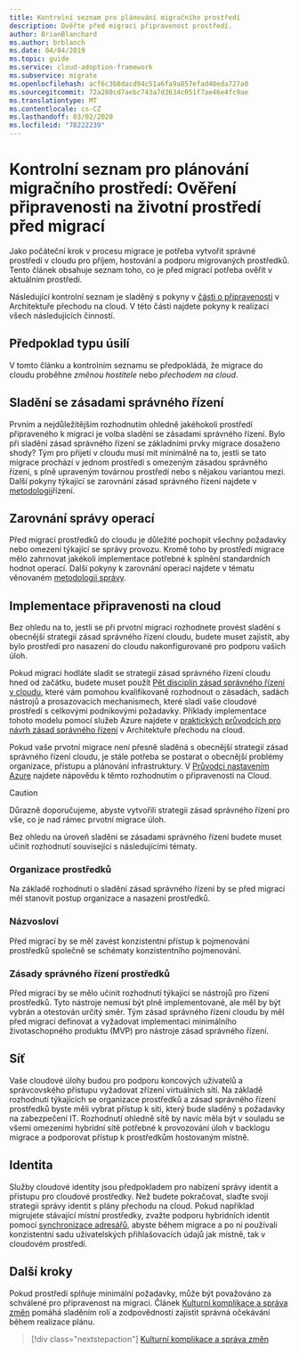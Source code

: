 ```yaml
---
title: Kontrolní seznam pro plánování migračního prostředí
description: Ověřte před migrací připravenost prostředí.
author: BrianBlanchard
ms.author: brblanch
ms.date: 04/04/2019
ms.topic: guide
ms.service: cloud-adoption-framework
ms.subservice: migrate
ms.openlocfilehash: acf6c3b8dacd94c51a6fa9a857efad48eda727a0
ms.sourcegitcommit: 72a280cd7aebc743a7d3634c051f7ae46e4fc9ae
ms.translationtype: MT
ms.contentlocale: cs-CZ
ms.lasthandoff: 03/02/2020
ms.locfileid: "78222239"
---
```

# <a name="migration-environment-planning-checklist-validate-environmental-readiness-prior-to-migration"></a>Kontrolní seznam pro plánování migračního prostředí: Ověření připravenosti na životní prostředí před migrací

Jako počáteční krok v procesu migrace je potřeba vytvořit správné prostředí v cloudu pro příjem, hostování a podporu migrovaných prostředků. Tento článek obsahuje seznam toho, co je před migrací potřeba ověřit v aktuálním prostředí.

Následující kontrolní seznam je sladěný s pokyny v [části o připravenosti](../../../ready/index.md) v Architektuře přechodu na cloud. V této části najdete pokyny k realizaci všech následujících činností.

## <a name="effort-type-assumption"></a>Předpoklad typu úsilí

V tomto článku a kontrolním seznamu se předpokládá, že migrace do cloudu proběhne _změnou hostitele_ nebo _přechodem na cloud_.

## <a name="governance-alignment"></a>Sladění se zásadami správného řízení

Prvním a nejdůležitějším rozhodnutím ohledně jakéhokoli prostředí připraveného k migraci je volba sladění se zásadami správného řízení. Bylo při sladění zásad správného řízení se základními prvky migrace dosaženo shody? Tým pro přijetí v cloudu musí mít minimálně na to, jestli se tato migrace prochází v jednom prostředí s omezeným zásadou správného řízení, s plně upraveným továrnou prostředí nebo s nějakou variantou mezi. Další pokyny týkající se zarovnání zásad správného řízení najdete v [metodologii](../../../govern/index.md)řízení.

## <a name="operations-management-alignment"></a>Zarovnání správy operací

Před migrací prostředků do cloudu je důležité pochopit všechny požadavky nebo omezení týkající se správy provozu. Kromě toho by prostředí migrace mělo zahrnovat jakékoli implementace potřebné k splnění standardních hodnot operací. Další pokyny k zarovnání operací najdete v tématu věnovaném [metodologii správy](../../../manage/index.md).

## <a name="cloud-readiness-implementation"></a>Implementace připravenosti na cloud

Bez ohledu na to, jestli se při prvotní migraci rozhodnete provést sladění s obecnější strategií zásad správného řízení cloudu, budete muset zajistit, aby bylo prostředí pro nasazení do cloudu nakonfigurované pro podporu vašich úloh.

Pokud migraci hodláte sladit se strategií zásad správného řízení cloudu hned od začátku, budete muset použít [Pět disciplín zásad správného řízení v cloudu](../../../govern/governance-disciplines.md), které vám pomohou kvalifikovaně rozhodnout o zásadách, sadách nástrojů a prosazovacích mechanismech, které sladí vaše cloudové prostředí s celkovými podnikovými požadavky. Příklady implementace tohoto modelu pomocí služeb Azure najdete v [praktických průvodcích pro návrh zásad správného řízení](../../../govern/guides/index.md) v Architektuře přechodu na cloud.

Pokud vaše prvotní migrace není přesně sladěná s obecnější strategií zásad správného řízení cloudu, je stále potřeba se postarat o obecnější problémy organizace, přístupu a plánování infrastruktury. V [Průvodci nastavením Azure](../../../ready/azure-setup-guide/index.md) najdete nápovědu k těmto rozhodnutím o připravenosti na Cloud.

> [!CAUTION]
> Důrazně doporučujeme, abyste vytvořili strategii zásad správného řízení pro vše, co je nad rámec prvotní migrace úloh.

Bez ohledu na úroveň sladění se zásadami správného řízení budete muset učinit rozhodnutí související s následujícími tématy.

### <a name="resource-organization"></a>Organizace prostředků

Na základě rozhodnutí o sladění zásad správného řízení by se před migrací měl stanovit postup organizace a nasazení prostředků.

### <a name="nomenclature"></a>Názvosloví

Před migrací by se měl zavést konzistentní přístup k pojmenování prostředků společně se schématy konzistentního pojmenování.

### <a name="resource-governance"></a>Zásady správného řízení prostředků

Před migrací by se mělo učinit rozhodnutí týkající se nástrojů pro řízení prostředků. Tyto nástroje nemusí být plně implementované, ale měl by být vybrán a otestován určitý směr. Tým zásad správného řízení cloudu by měl před migrací definovat a vyžadovat implementaci minimálního životaschopného produktu (MVP) pro nástroje zásad správného řízení.

## <a name="network"></a>Síť

Vaše cloudové úlohy budou pro podporu koncových uživatelů a správcovského přístupu vyžadovat zřízení virtuálních sítí. Na základě rozhodnutí týkajících se organizace prostředků a zásad správného řízení prostředků byste měli vybrat přístup k síti, který bude sladěný s požadavky na zabezpečení IT. Rozhodnutí ohledně sítě by navíc měla být v souladu se všemi omezeními hybridní sítě potřebné k provozování úloh v backlogu migrace a podporovat přístup k prostředkům hostovaným místně.

## <a name="identity"></a>Identita

Služby cloudové identity jsou předpokladem pro nabízení správy identit a přístupu pro cloudové prostředky. Než budete pokračovat, slaďte svoji strategii správy identit s plány přechodu na cloud. Pokud například migrujete stávající místní prostředky, zvažte podporu hybridních identit pomocí [synchronizace adresářů](../../../decision-guides/identity/index.md), abyste během migrace a po ní používali konzistentní sadu uživatelských přihlašovacích údajů jak místně, tak v cloudovém prostředí.

## <a name="next-steps"></a>Další kroky

Pokud prostředí splňuje minimální požadavky, může být považováno za schválené pro připravenost na migraci. Článek [Kulturní komplikace a správa změn](./cultural-complexity.md) pomáhá sladěním rolí a zodpovědností zajistit správná očekávání během realizace plánu.

> [!div class="nextstepaction"]
> [Kulturní komplikace a správa změn](./cultural-complexity.md)
